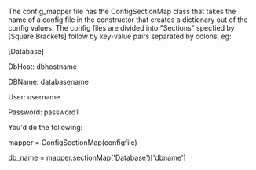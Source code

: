The config_mapper file has the ConfigSectionMap class that takes the name of a  config file in the constructor that creates a dictionary out of the config values. 
The config files are divided into "Sections" specfied by [Square Brackets] follow by key-value pairs separated by colons, eg:

[Database]

DbHost: dbhostname

DBName: databasename

User: username

Password: password1

You'd do the following:

mapper = ConfigSectionMap(configfile)

db_name = mapper.sectionMap('Database')['dbname']
